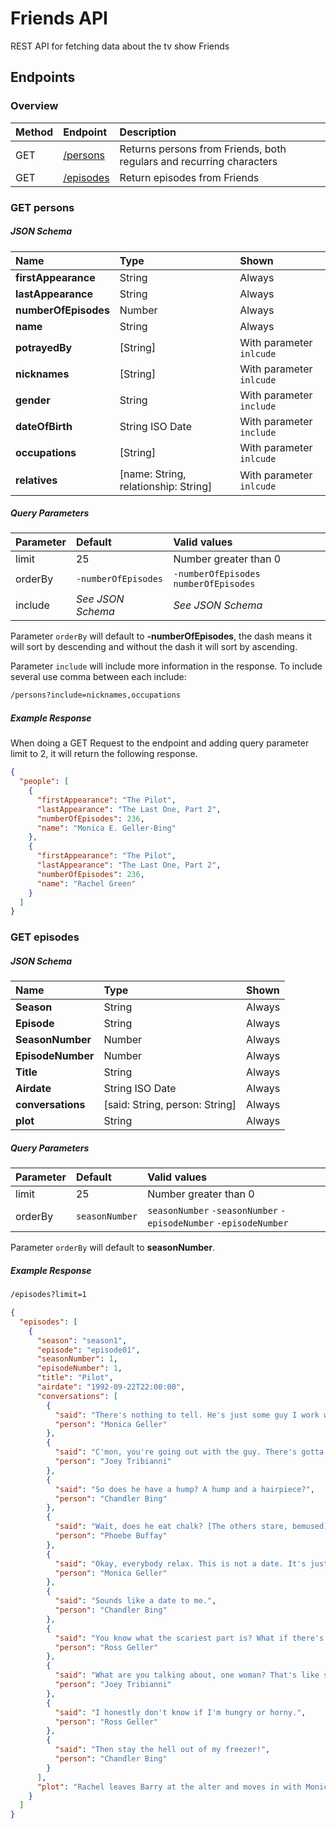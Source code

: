 # Friends API
REST API for fetching data about the tv show Friends

## Endpoints
### Overview
|Method       |Endpoint         |Description                                                                   |
|:------------|:----------------|:-----------------------------------------------------------------------------|
|GET|[/persons](#get-persons)|Returns persons from Friends, both regulars and recurring characters|
|GET|[/episodes](#get-episodes)|Return episodes from Friends|

### GET persons

##### JSON Schema

|Name|Type|Shown|
|:---|:---|:----|
|**firstAppearance**|String|Always|
|**lastAppearance**|String|Always|
|**numberOfEpisodes**|Number|Always|
|**name**|String|Always|
|**potrayedBy**|[String]|With parameter `inlcude`|
|**nicknames**|[String]|With parameter `inlcude`|
|**gender**|String|With parameter `include`|
|**dateOfBirth**|String ISO Date|With parameter `include`|
|**occupations**|[String]|With parameter `inlcude`|
|**relatives**|[name: String, relationship: String]|With parameter `inlcude`|

##### Query Parameters

|Parameter|Default|Valid values|
|:--------|:------|:-----------|
|limit|25|Number greater than 0|
|orderBy|`-numberOfEpisodes`|`-numberOfEpisodes` `numberOfEpisodes`|
|include|*See JSON Schema*|*See JSON Schema*|

Parameter `orderBy` will default to **-numberOfEpisodes**, the dash means it will sort by descending and without the dash it will sort by ascending.

Parameter `include` will include more information in the response. To include several use comma between each include:

``` bash
/persons?include=nicknames,occupations
```

##### Example Response

When doing a GET Request to the endpoint and adding query parameter limit to 2, it will return the following response.


```JSON
{
  "people": [
    {
      "firstAppearance": "The Pilot",
      "lastAppearance": "The Last One, Part 2",
      "numberOfEpisodes": 236,
      "name": "Monica E. Geller-Bing"
    },
    {
      "firstAppearance": "The Pilot",
      "lastAppearance": "The Last One, Part 2",
      "numberOfEpisodes": 236,
      "name": "Rachel Green"
    }
  ]
}
```

### GET episodes

##### JSON Schema

|Name|Type|Shown|
|:---|:---|:----|
|**Season**|String|Always|
|**Episode**|String|Always|
|**SeasonNumber**|Number|Always|
|**EpisodeNumber**|Number|Always|
|**Title**|String|Always|
|**Airdate**|String ISO Date|Always|
|**conversations**|[said: String, person: String]|Always|
|**plot**|String|Always|

##### Query Parameters

|Parameter|Default|Valid values|
|:--------|:------|:-----------|
|limit|25|Number greater than 0|
|orderBy|`seasonNumber`|`seasonNumber` `-seasonNumber` `-episodeNumber` `-episodeNumber`|

Parameter `orderBy` will default to **seasonNumber**.

##### Example Response

``` bash
/episodes?limit=1
```


```JSON
{
  "episodes": [
    {
      "season": "season1",
      "episode": "episode01",
      "seasonNumber": 1,
      "episodeNumber": 1,
      "title": "Pilot",
      "airdate": "1992-09-22T22:00:00",
      "conversations": [
        {
          "said": "There's nothing to tell. He's just some guy I work with.",
          "person": "Monica Geller"
        },
        {
          "said": "C'mon, you're going out with the guy. There's gotta be something wrong with him.",
          "person": "Joey Tribianni"
        },
        {
          "said": "So does he have a hump? A hump and a hairpiece?",
          "person": "Chandler Bing"
        },
        {
          "said": "Wait, does he eat chalk? [The others stare, bemused] It's just that I don't want her to go through what I went through with Carl - ohh!",
          "person": "Phoebe Buffay"
        },
        {
          "said": "Okay, everybody relax. This is not a date. It's just two people going out to dinner, and not having sex.",
          "person": "Monica Geller"
        },
        {
          "said": "Sounds like a date to me.",
          "person": "Chandler Bing"
        },
        {
          "said": "You know what the scariest part is? What if there's only one woman for everybody, you know? What if you get one woman, and that's it? Unfortunately, in my case, there was only one woman for her.",
          "person": "Ross Geller"
        },
        {
          "said": "What are you talking about, one woman? That's like saying there's only one flavor of ice cream for you. Let me tell you something, Ross, there's lots of flavors out there. There's Rocky Road and Cookie Dough and Bing Cherry Vanilla. You could get 'em with jimmies or nuts or whip cream. This is the best thing that ever happened to you. You got married, you were like what, eight? Welcome back to the world! Grab a spoon!",
          "person": "Joey Tribianni"
        },
        {
          "said": "I honestly don't know if I'm hungry or horny.",
          "person": "Ross Geller"
        },
        {
          "said": "Then stay the hell out of my freezer!",
          "person": "Chandler Bing"
        }
      ],
      "plot": "Rachel leaves Barry at the alter and moves in with Monica. Monica goes on a date with Paul the wine guy, who turns out to be less than sincere. Ross is depressed about his failed marriage. Joey compares women to ice cream. Everyone watches Spanish soaps. Ross reveals his high school crush on Rachel. "
    }
  ]
}
```
